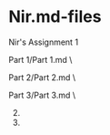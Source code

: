 # Nir.md-files
Nir's Assignment 1

Part 1/Part 1.md \

Part 2/Part 2.md \

Part 3/Part 3.md \

2.
3.
